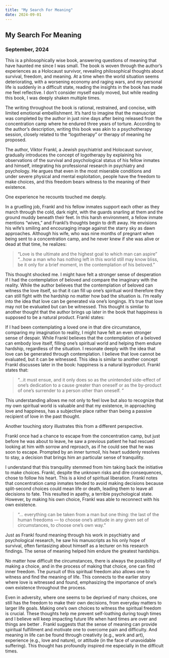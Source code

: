 ```yaml
---
title: "My Search For Meaning"
date: 2024-09-01
---
```


## My Search For Meaning
### September, 2024

This is a philosophically wise book, answering questions of meaning that have haunted me since I was small. The book is woven through the author’s experiences as a Holocaust survivor, revealing philosophical thoughts about survival, freedom, and meaning. At a time when the world situation seems deteriorating, with a worsening economy and raging wars, and my personal life is suddenly in a difficult state, reading the insights in the book has made me feel reflective. I don’t consider myself easily moved, but while reading this book, I was deeply shaken multiple times.

The writing throughout the book is rational, restrained, and concise, with limited emotional embellishment. It’s hard to imagine that the manuscript was completed by the author in just nine days after being released from the concentration camp where he endured three years of torture. According to the author’s description, writing this book was akin to a psychotherapy session, closely related to the “logotherapy” or therapy of meaning he proposed.

The author, Viktor Frankl, a Jewish psychiatrist and Holocaust survivor, gradually introduces the concept of logotherapy by explaining his observations of the survival and psychological status of his fellow inmates and himself, integrating his professional research in psychiatry and psychology. He argues that even in the most miserable conditions and under severe physical and mental exploitation, people have the freedom to make choices, and this freedom bears witness to the meaning of their existence.

One experience he recounts touched me deeply.

In a gruelling job, Frankl and his fellow inmates support each other as they march through the cold, dark night, with the guards snarling at them and the ground muddy beneath their feet. In this harsh environment, a fellow inmate mentions “wives,” and Frankl’s thoughts begin to drift away. He envisions his wife’s smiling and encouraging image against the starry sky as dawn approaches. Although his wife, who was nine months of pregnant when being sent to a concentration camp, and he never knew if she was alive or dead at that time, he realizes:

> “Love is the ultimate and the highest goal to which man can aspire” “…how a man who has nothing left in this world still may know bliss, be it only for a brief moment, in the contemplation of his beloved.”

This thought shocked me. I might have felt a stronger sense of desperation if I had the contemplation of beloved and compare the imaginary with the reality. While the author believes that the contemplation of beloved can witness the love itself, so that it can fill up one’s spiritual word therefore they can still fight with the hardship no matter how bad the situation is. I’m really into the idea that love can be generated via one’s longings. It’s true that love may not be evaluated but can be witnessed. This thought is similar to another thought that the author brings up later in the book that happiness is supposed to be a natural product. Frankl states:

If I had been contemplating a loved one in that dire circumstance, comparing my imagination to reality, I might have felt an even stronger sense of despair. While Frankl believes that the contemplation of a beloved can embody love itself, filling one’s spiritual world and helping them endure hardship, regardless of the situation. I resonate deeply with the idea that love can be generated through contemplation. I believe that love cannot be evaluated, but it can be witnessed. This idea is similar to another concept Frankl discusses later in the book: happiness is a natural byproduct. Frankl states that:

> “…it must ensue, and it only does so as the unintended side-effect of one’s dedication to a cause greater than oneself or as the by-product of one’s surrender to a person other than oneself. ”

This understanding allows me not only to feel love but also to recognize that my own spiritual world is valuable and that my existence, in approaching love and happiness, has a subjective place rather than being a passive recipient of love in the past thought.

Another touching story illustrates this from a different perspective.

Frankl once had a chance to escape from the concentration camp, but just before he was about to leave, he saw a previous patient he had rescued looking at him with sorrow and reproach, as if he could see that he was soon to escape. Prompted by an inner turmoil, his heart suddenly resolves to stay, a decision that brings him an particular sense of tranquility.

I understand that this tranquility stemmed from him taking back the initiative to make choices. Frankl, despite the unknown risks and dire consequences, chose to follow his heart. This is a kind of spiritual liberation. Frankl notes that concentration camp inmates tended to avoid making decisions because split-second choices could mean life or death, leading them to leave all decisions to fate. This resulted in apathy, a terrible psychological state. However, by making his own choice, Frankl was able to reconnect with his own existence.

> “… everything can be taken from a man but one thing: the last of the human freedoms — to choose one’s attitude in any given set of circumstances, to choose one’s own way.”

Just as Frankl found meaning through his work in psychiatry and psychological research, he saw his manuscripts as his only hope of survival, often fantasizing about himself as a lecturer on his research findings. The sense of meaning helped him endure the greatest hardships.

No matter how difficult the circumstances, there is always the possibility of making a choice, and in the process of making that choice, one can find inner freedom. The pursuit of this spiritual freedom also allows one to witness and find the meaning of life. This connects to the earlier story where love is witnessed and found, emphasizing the importance of one’s own existence throughout the process.

Even in adversity, where one seems to be deprived of many choices, one still has the freedom to make their own decisions, from everyday matters to larger life goals. Making one’s own choices to witness the spiritual freedom is crucial. These thoughts help me prevent self-loathing during tough times and I believe will keep impacting future life when hard times are over and things are better . Frankl suggests that the sense of meaning can provide spiritual fulfillment and motivate one to overcome pain and difficulty. And meaning in life can be found through creativity (e.g., work and art), experience (e.g., love and nature), or attitude (in the face of unavoidable suffering). This thought has profoundly inspired me especially in the difficult times.

